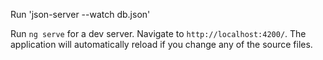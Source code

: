 Run 'json-server --watch db.json' 

Run `ng serve` for a dev server. Navigate to `http://localhost:4200/`. The application will automatically reload if you change any of the source files.



